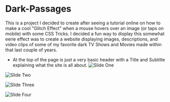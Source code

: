 # Dark-Passages
This is a project I decided to create after seeing a tutorial online on how to make a cool "Glitch Effect" when a mouse hovers over an image (or taps on mobile) with some CSS Tricks. I decided a fun way to display this somewhat eerie effect was to create a website displaying images, descriptions, and video clips of some of my favorite dark TV Shows and Movies made within that last couple of years.

- At the top of the page is just a very basic header with a Title and Subtitle explaining what the site is all about.
![Slide One](assets/img/readme/slide-1.png)

![Slide Two](assets/img/readme/slide-2.png)

![Slide Three](assets/img/readme/slide-3.png)

![Slide Four](assets/img/readme/slide-4.png)
